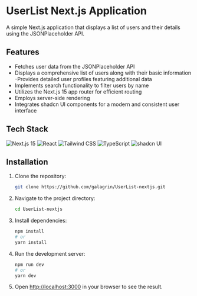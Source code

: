 # UserList Next.js Application

A simple Next.js application that displays a list of users and their details using the JSONPlaceholder API.

## Features

- Fetches user data from the JSONPlaceholder API
- Displays a comprehensive list of users along with their basic information
 -Provides detailed user profiles featuring additional data
- Implements search functionality to filter users by name
- Utilizes the Next.js 15 app router for efficient routing
- Employs server-side rendering
- Integrates shadcn UI components for a modern and consistent user interface

## Tech Stack

![Next.js 15](https://img.shields.io/badge/Next.js-15-blue) 
![React](https://img.shields.io/badge/React-17.0.2-lightblue) 
![Tailwind CSS](https://img.shields.io/badge/Tailwind%20CSS-2.2.19-38b2ac) 
![TypeScript](https://img.shields.io/badge/TypeScript-4.4.3-blue) 
![shadcn UI](https://img.shields.io/badge/shadcn%20UI-1.0.0-orange)

## Installation

1. Clone the repository:

   ```bash
   git clone https://github.com/galagrin/UserList-nextjs.git
   ```

2. Navigate to the project directory:

   ```bash
   cd UserList-nextjs
   ```

3. Install dependencies:

   ```bash
   npm install
   # or
   yarn install
   ```

4. Run the development server:

   ```bash
   npm run dev
   # or
   yarn dev
   ```

5. Open [http://localhost:3000](http://localhost:3000) in your browser to see the result.


